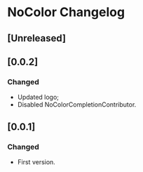 # NoColor Changelog

## [Unreleased]

## [0.0.2]
### Changed
- Updated logo;
- Disabled NoColorCompletionContributor.

## [0.0.1]
### Changed
- First version.
